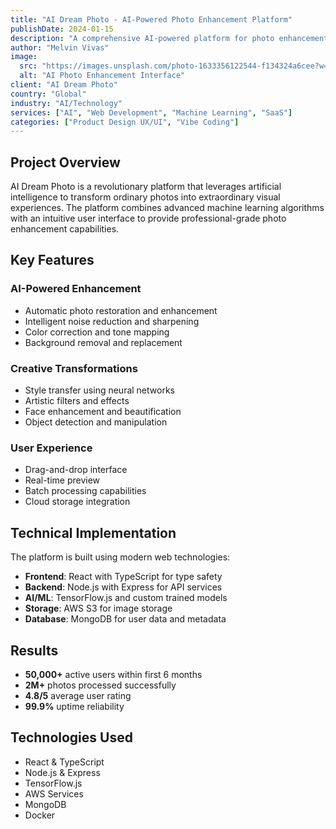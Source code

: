 ```yaml
---
title: "AI Dream Photo - AI-Powered Photo Enhancement Platform"
publishDate: 2024-01-15
description: "A comprehensive AI-powered platform for photo enhancement, restoration, and creative transformations using cutting-edge machine learning algorithms."
author: "Melvin Vivas"
image:
  src: "https://images.unsplash.com/photo-1633356122544-f134324a6cee?w=800&auto=format&fit=crop&q=80"
  alt: "AI Photo Enhancement Interface"
client: "AI Dream Photo"
country: "Global"
industry: "AI/Technology"
services: ["AI", "Web Development", "Machine Learning", "SaaS"]
categories: ["Product Design UX/UI", "Vibe Coding"]
---
```


## Project Overview

AI Dream Photo is a revolutionary platform that leverages artificial intelligence to transform ordinary photos into extraordinary visual experiences. The platform combines advanced machine learning algorithms with an intuitive user interface to provide professional-grade photo enhancement capabilities.

## Key Features

### AI-Powered Enhancement
- Automatic photo restoration and enhancement
- Intelligent noise reduction and sharpening
- Color correction and tone mapping
- Background removal and replacement

### Creative Transformations
- Style transfer using neural networks
- Artistic filters and effects
- Face enhancement and beautification
- Object detection and manipulation

### User Experience
- Drag-and-drop interface
- Real-time preview
- Batch processing capabilities
- Cloud storage integration

## Technical Implementation

The platform is built using modern web technologies:

- **Frontend**: React with TypeScript for type safety
- **Backend**: Node.js with Express for API services
- **AI/ML**: TensorFlow.js and custom trained models
- **Storage**: AWS S3 for image storage
- **Database**: MongoDB for user data and metadata

## Results

- **50,000+** active users within first 6 months
- **2M+** photos processed successfully
- **4.8/5** average user rating
- **99.9%** uptime reliability

## Technologies Used

- React & TypeScript
- Node.js & Express
- TensorFlow.js
- AWS Services
- MongoDB
- Docker